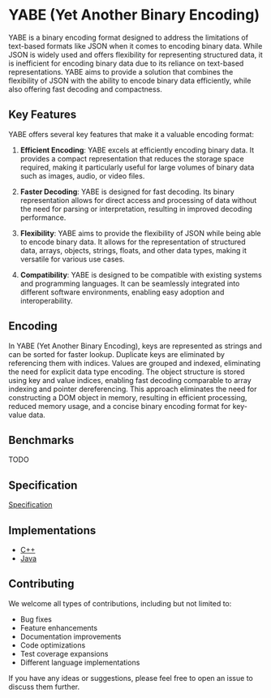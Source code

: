 # YABE (Yet Another Binary Encoding)

YABE is a binary encoding format designed to address the limitations of text-based formats like JSON when it comes to encoding binary data. While JSON is widely used and offers flexibility for representing structured data, it is inefficient for encoding binary data due to its reliance on text-based representations. YABE aims to provide a solution that combines the flexibility of JSON with the ability to encode binary data efficiently, while also offering fast decoding and compactness.

## Key Features

YABE offers several key features that make it a valuable encoding format:

1. **Efficient Encoding**: YABE excels at efficiently encoding binary data. It provides a compact representation that reduces the storage space required, making it particularly useful for large volumes of binary data such as images, audio, or video files.

2. **Faster Decoding**: YABE is designed for fast decoding. Its binary representation allows for direct access and processing of data without the need for parsing or interpretation, resulting in improved decoding performance.

3. **Flexibility**: YABE aims to provide the flexibility of JSON while being able to encode binary data. It allows for the representation of structured data, arrays, objects, strings, floats, and other data types, making it versatile for various use cases.

4. **Compatibility**: YABE is designed to be compatible with existing systems and programming languages. It can be seamlessly integrated into different software environments, enabling easy adoption and interoperability.

## Encoding

In YABE (Yet Another Binary Encoding), keys are represented as strings and can be sorted for faster lookup. Duplicate keys are eliminated by referencing them with indices. Values are grouped and indexed, eliminating the need for explicit data type encoding. The object structure is stored using key and value indices, enabling fast decoding comparable to array indexing and pointer dereferencing. This approach eliminates the need for constructing a DOM object in memory, resulting in efficient processing, reduced memory usage, and a concise binary encoding format for key-value data.

## Benchmarks

TODO

## Specification

[Specification](specification.md)

## Implementations

- [C++](https://github.com/chonwhite/yabe-cpp)
- [Java](https://github.com/chonwhite/yabe-java)

## Contributing
We welcome all types of contributions, including but not limited to:

- Bug fixes
- Feature enhancements
- Documentation improvements
- Code optimizations
- Test coverage expansions
- Different language implementations

If you have any ideas or suggestions, please feel free to open an issue to discuss them further.
